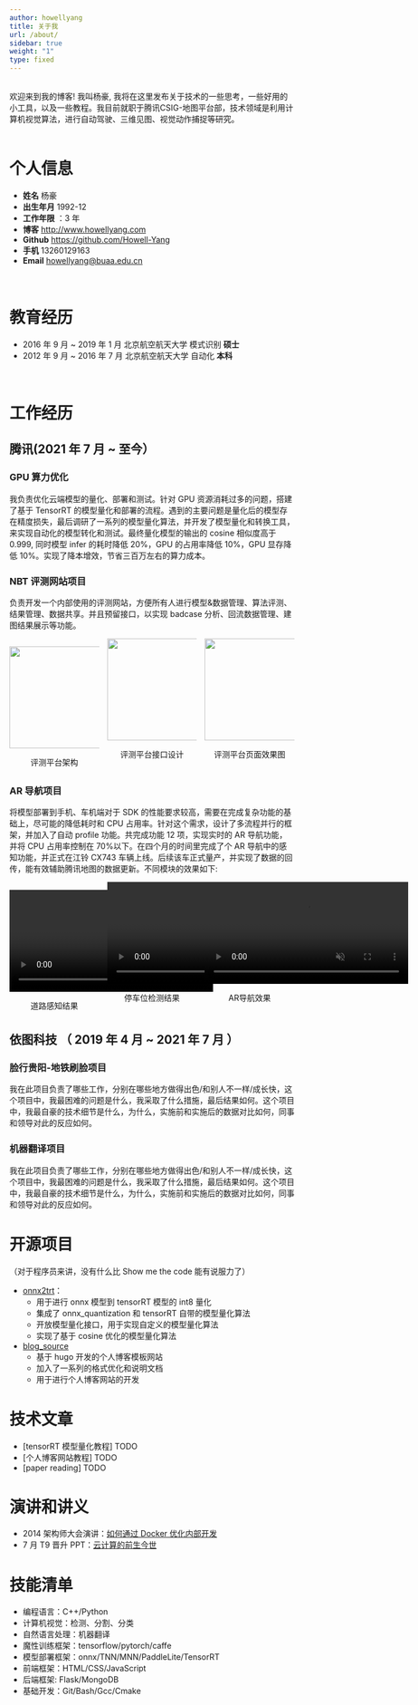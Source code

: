 ```yaml
---
author: howellyang
title: 关于我
url: /about/
sidebar: true
weight: "1"
type: fixed
---
```


<br>
欢迎来到我的博客! 我叫杨豪, 我将在这里发布关于技术的一些思考，一些好用的小工具，以及一些教程。我目前就职于腾讯CSIG-地图平台部，技术领域是利用计算机视觉算法，进行自动驾驶、三维见图、视觉动作捕捉等研究。<br>
<br>

# 个人信息

- **姓名** 杨豪
- **出生年月** 1992-12
- **工作年限** ：3 年
- **博客** http://www.howellyang.com
- **Github** https://github.com/Howell-Yang
- **手机** 13260129163
- **Email** howellyang@buaa.edu.cn

<br>

# 教育经历

- 2016 年 9 月 ~ 2019 年 1 月 北京航空航天大学 模式识别 **硕士**
- 2012 年 9 月 ~ 2016 年 7 月 北京航空航天大学 自动化 **本科**

<br>

# 工作经历

## 腾讯(2021 年 7 月 ~ 至今）

### GPU 算力优化

我负责优化云端模型的量化、部署和测试。针对 GPU 资源消耗过多的问题，搭建了基于 TensorRT 的模型量化和部署的流程。遇到的主要问题是量化后的模型存在精度损失，最后调研了一系列的模型量化算法，并开发了模型量化和转换工具，来实现自动化的模型转化和测试。最终量化模型的输出的 cosine 相似度高于 0.999, 同时模型 infer 的耗时降低 20%，GPU 的占用率降低 10%，GPU 显存降低 10%。实现了降本增效，节省三百万左右的算力成本。

### NBT 评测网站项目

负责开发一个内部使用的评测网站，方便所有人进行模型&数据管理、算法评测、结果管理、数据共享。并且预留接口，以实现 badcase 分析、回流数据管理、建图结果展示等功能。

<div style="column-count:3;text-align: center; justify-content: center;">
<p style="text-align: center;">
<img src="/public/img/nbt_eval_design.png"  alt="" height="180" width="360">
<p style="text-align:center;">评测平台架构</p>
</p>

<p style="text-align: center;">
<img src="/public/img/nbt_eval_design0.png"  alt="" height="180" width="360">
<p   style="text-align:center;">评测平台接口设计</p>
</p>

<p style="text-align: center;">
<img src="/public/img/nbt_eval_v1.png"  alt="" height="180" width="360">
<p   style="text-align:center;">评测平台页面效果图</p>
</p>
</div>

### AR 导航项目

将模型部署到手机、车机端对于 SDK 的性能要求较高，需要在完成复杂功能的基础上，尽可能的降低耗时和 CPU 占用率。针对这个需求，设计了多流程并行的框架，并加入了自动 profile 功能。共完成功能 12 项，实现实时的 AR 导航功能，并将 CPU 占用率控制在 70%以下。在四个月的时间里完成了个 AR 导航中的感知功能，并正式在江铃 CX743 车辆上线。后续该车正式量产，并实现了数据的回传，能有效辅助腾讯地图的数据更新。不同模块的效果如下:

<div style="column-count:3;text-align: center; justify-content: center;">

<p style="text-align: center;">
<video src="/public/img/nano_det.mp4" muted  alt=""  type="video/mp4" height="180" width="360" controls="controls" autoplay="autoplay"  loop="loop">
<p  style="text-align:center;">道路感知结果</p>
</p>

<p style="text-align: center;">
<video src="/public/img/parkingSlotDetection.mp4"  muted alt=""  height="180" width="360" controls="controls" autoplay="autoplay"  loop="loop">
<p  style="text-align:center;">停车位检测结果</p>
</p>

<p style="text-align: center;">
<video src="/public/img/AR_Navi_Map.mp4"  muted alt=""  height="180" width="360" controls="controls" autoplay="autoplay"  loop="loop">
<p  style="text-align:center;">AR导航效果</p>
</p>

</div>

## 依图科技 （ 2019 年 4 月 ~ 2021 年 7 月 ）

### 脸行贵阳-地铁刷脸项目

我在此项目负责了哪些工作，分别在哪些地方做得出色/和别人不一样/成长快，这个项目中，我最困难的问题是什么，我采取了什么措施，最后结果如何。这个项目中，我最自豪的技术细节是什么，为什么，实施前和实施后的数据对比如何，同事和领导对此的反应如何。

### 机器翻译项目

我在此项目负责了哪些工作，分别在哪些地方做得出色/和别人不一样/成长快，这个项目中，我最困难的问题是什么，我采取了什么措施，最后结果如何。这个项目中，我最自豪的技术细节是什么，为什么，实施前和实施后的数据对比如何，同事和领导对此的反应如何。

# 开源项目

（对于程序员来讲，没有什么比 Show me the code 能有说服力了）

- [onnx2trt](https://github.com/Howell-Yang/onnx2trt)：
  - 用于进行 onnx 模型到 tensorRT 模型的 int8 量化
  - 集成了 onnx_quantization 和 tensorRT 自带的模型量化算法
  - 开放模型量化接口，用于实现自定义的模型量化算法
  - 实现了基于 cosine 优化的模型量化算法
- [blog_source](https://github.com/Howell-Yang/blog_source)
  - 基于 hugo 开发的个人博客模板网站
  - 加入了一系列的格式优化和说明文档
  - 用于进行个人博客网站的开发

# 技术文章

- [tensorRT 模型量化教程] TODO
- [个人博客网站教程] TODO
- [paper reading] TODO

# 演讲和讲义

- 2014 架构师大会演讲：[如何通过 Docker 优化内部开发](http://ftqq.com)
- 7 月 T9 晋升 PPT：[云计算的前生今世](http://ftqq.com)

# 技能清单

- 编程语言：C++/Python
- 计算机视觉：检测、分割、分类
- 自然语言处理：机器翻译
- 魔性训练框架：tensorflow/pytorch/caffe
- 模型部署框架：onnx/TNN/MNN/PaddleLite/TensorRT
- 前端框架：HTML/CSS/JavaScript
- 后端框架: Flask/MongoDB
- 基础开发：Git/Bash/Gcc/Cmake
